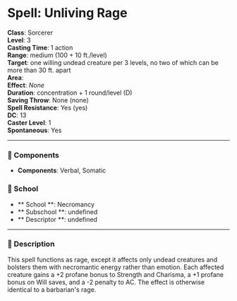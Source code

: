 
# Spell: Unliving Rage
**Class**: Sorcerer  
**Level**: 3  
**Casting Time**: 1 action  
**Range**: medium (100 + 10 ft./level)  
**Target**: one willing undead creature per 3 levels, no two of which can be more than 30 ft. apart  
**Area**:   
**Effect**: _None_  
**Duration**: concentration + 1 round/level (D)  
**Saving Throw**: None (none)  
**Spell Resistance**: Yes (yes)  
**DC**: 13  
**Caster Level**: 1  
**Spontaneous**: Yes

---

### 🔮 Components
- **Components**: Verbal, Somatic

### 🏫 School
- ** School **: Necromancy
- ** Subschool **: undefined
- ** Descriptor **: undefined
---

### 📜 Description
This spell functions as rage, except it affects only undead creatures and bolsters them with necromantic energy rather than emotion. Each affected creature gains a +2 profane bonus to Strength and Charisma, a +1 profane bonus on Will saves, and a -2 penalty to AC. The effect is otherwise identical to a barbarian's rage.
